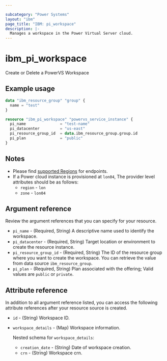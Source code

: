 ```yaml
---

subcategory: "Power Systems"
layout: "ibm"
page_title: "IBM: pi_workspace"
description: |-
  Manages a workspace in the Power Virtual Server cloud.
---
```


# ibm_pi_workspace

Create or Delete a PowerVS Workspace

## Example usage

```terraform
data "ibm_resource_group" "group" {
  name = "test"
}

resource "ibm_pi_workspace" "powervs_service_instance" {
  pi_name               = "test-name"
  pi_datacenter         = "us-east"
  pi_resource_group_id  = data.ibm_resource_group.group.id
  pi_plan               = "public"
}
```

## Notes

- Please find [supported Regions](https://cloud.ibm.com/apidocs/power-cloud#endpoint) for endpoints.
- If a Power cloud instance is provisioned at `lon04`, The provider level attributes should be as follows:
  - `region` - `lon`
  - `zone` - `lon04`

## Argument reference

Review the argument references that you can specify for your resource.

- `pi_name` - (Required, String) A descriptive name used to identify the workspace.
- `pi_datacenter` - (Required, String) Target location or environment to create the resource instance.
- `pi_resource_group_id` - (Required, String) The ID of the resource group where you want to create the workspace. You can retrieve the value from data source `ibm_resource_group`.
- `pi_plan` -  (Required, String) Plan associated with the offering; Valid values are `public` or `private`.

## Attribute reference

In addition to all argument reference listed, you can access the following attribute references after your resource source is created.

- `id` - (String) Workspace ID.
- `workspace_details` - (Map) Workspace information.

    Nested schema for `workspace_details`:
  - `creation_date` - (String) Date of workspace creation.
  - `crn` - (String) Workspace crn.
